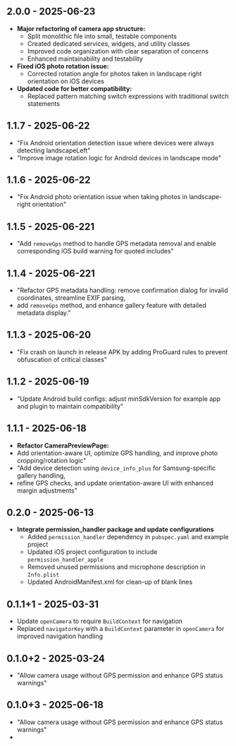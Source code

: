 ## 2.0.0 - 2025-06-23
- **Major refactoring of camera app structure:**
  - Split monolithic file into small, testable components
  - Created dedicated services, widgets, and utility classes
  - Improved code organization with clear separation of concerns
  - Enhanced maintainability and testability
- **Fixed iOS photo rotation issue:**
  - Corrected rotation angle for photos taken in landscape right orientation on iOS devices
- **Updated code for better compatibility:**
  - Replaced pattern matching switch expressions with traditional switch statements

## 1.1.7 - 2025-06-22
 - "Fix Android orientation detection issue where devices were always detecting landscapeLeft"
 - "Improve image rotation logic for Android devices in landscape mode"

## 1.1.6 - 2025-06-22
 - "Fix Android photo orientation issue when taking photos in landscape-right orientation"

## 1.1.5 - 2025-06-221
 - "Add `removeGps` method to handle GPS metadata removal and enable corresponding iOS build warning for quoted includes"
## 1.1.4 - 2025-06-221
 - "Refactor GPS metadata handling: remove confirmation dialog for invalid coordinates, streamline EXIF parsing,
 - add `removeGps` method, and enhance gallery feature with detailed metadata display."
## 1.1.3 - 2025-06-20
 - "Fix crash on launch in release APK by adding ProGuard rules to prevent obfuscation of critical classes"
## 1.1.2 - 2025-06-19 
 - "Update Android build configs: adjust minSdkVersion for example app and plugin to maintain compatibility"
## 1.1.1 - 2025-06-18 
 - **Refactor CameraPreviewPage:**
  - Add orientation-aware UI, optimize GPS handling, and improve photo cropping/rotation logic"
  - "Add device detection using `device_info_plus` for Samsung-specific gallery handling, 
  - refine GPS checks, and update orientation-aware UI with enhanced margin adjustments"
## 0.2.0 - 2025-06-13
- **Integrate permission_handler package and update configurations**
  - Added `permission_handler` dependency in `pubspec.yaml` and example project
  - Updated iOS project configuration to include `permission_handler_apple`
  - Removed unused permissions and microphone description in `Info.plist`
  - Updated AndroidManifest.xml for clean-up of blank lines

## 0.1.1+1 - 2025-03-31
- Update `openCamera` to require `BuildContext` for navigation 
- Replaced `navigatorKey` with a `BuildContext` parameter in `openCamera` for improved navigation handling

## 0.1.0+2 - 2025-03-24
- "Allow camera usage without GPS permission and enhance GPS status warnings"
## 0.1.0+3 - 2025-06-18
- "Allow camera usage without GPS permission and enhance GPS status warnings"
- 
